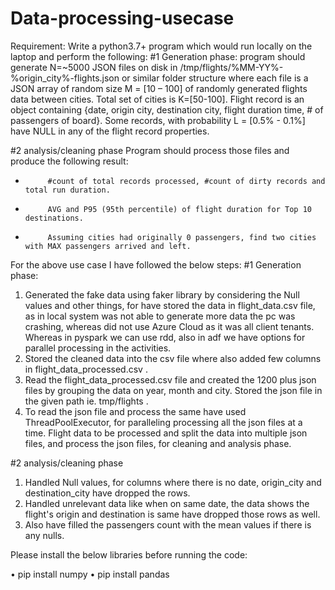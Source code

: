 # Data-processing-usecase
Requirement:
Write a python3.7+ program which would run locally on the laptop and perform the following:
#1 Generation phase: 
program should generate N=~5000 JSON files on disk in /tmp/flights/%MM-YY%-%origin_city%-flights.json or similar folder structure where each file is a JSON array of random size M = [10 – 100] of randomly generated flights data between cities. 
Total set of cities is K=[50-100].  Flight record is an object containing {date, origin city, destination city, flight duration time, # of passengers of board}. Some records, with probability L = [0.5% - 0.1%] have NULL in any of the flight record properties. 
 
#2 analysis/cleaning phase
Program should process those files and produce the following result: 
-          #count of total records processed, #count of dirty records and total run duration. 
-          AVG and P95 (95th percentile) of flight duration for Top 10 destinations. 
-          Assuming cities had originally 0 passengers, find two cities with MAX passengers arrived and left. 


For the above use case I have followed the below steps:
#1 Generation phase:
1.  Generated the fake data using faker library by considering the Null values and other things, for have stored the data in flight_data.csv file, as in local system was not able to generate more data the pc was crashing, whereas did not use Azure Cloud as it was all client tenants. Whereas in pyspark we can use rdd, also in adf we have options for parallel processing in the activities.
2.	Stored the cleaned data into the csv file where also added few columns in flight_data_processed.csv .
3.  Read the flight_data_processed.csv file and created the 1200 plus json files by grouping the data on year, month and city. Stored the json file in the given path ie. tmp/flights .
4.  To read the json file and process the same have used ThreadPoolExecutor, for paralleling processing all the json files at a time.
Flight data to be processed and split the data into multiple json files, and process the json files, for cleaning and analysis phase.

#2 analysis/cleaning phase
1. Handled Null values, for columns where there is no date, origin_city and destination_city have dropped the rows.
2. Handled unrelevant data like when on same date, the data shows the flight's origin and destination is same have dropped those rows as well.
3. Also have filled the passengers count with the mean values if there is any nulls.

Please install the below libraries before running the code:

•	pip install numpy
•	pip install pandas
